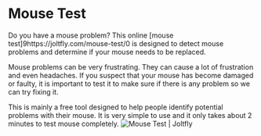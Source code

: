 # Mouse Test

Do you have a mouse problem? This online [mouse test]9https://joltfly.com/mouse-test/0 is designed to detect mouse problems and determine if your mouse needs to be replaced.

Mouse problems can be very frustrating. They can cause a lot of frustration and even headaches. If you suspect that your mouse has become damaged or faulty, it is important to test it to make sure if there is any problem so we can try fixing it. 

This is mainly a free tool designed to help people identify potential problems with their mouse. It is very simple to use and it only takes about 2 minutes to test mouse completely. 
![Mouse Test | Joltfly](https://joltfly.com/wp-content/uploads/2021/04/Joltfly-Mouse-Test-Features-1603x2048.png)
